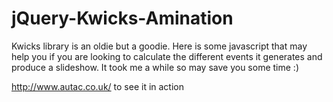 # jQuery-Kwicks-Amination
Kwicks library is an oldie but a goodie. Here is some javascript that may help you if you are looking to calculate the different events it generates and produce a slideshow. It took me a while so may save you some time :)


http://www.autac.co.uk/ to see it in action
